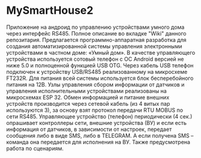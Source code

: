 # MySmartHouse2
Приложение на андроид по управлению устройствами умного дома через интерфейс RS485.
Полное описание во вкладке "Wiki" данного репозитария.
Предлагается программно-аппаратная разработка для создания автоматизированной
системы управления электронными устройствами в частном доме: «Умный дом».
В качестве управляющего устройства используется сотовый телефон с ОС Android 
версией не ниже 5.0 и полноценной функцией USB OTG.
Через кабель USB телефон подключен к устройству USB/RS485 
реализованному на микросхеме FT232R.
Для питания всей системы используется блок бесперебойного питания на 12В.
Узлы управления сбором информации от датчиков и управления исполнительными 
устройствами реализованы на микросхемах ESP 32.
Обмен информацией и питание внешних устройств производится через сетевой кабель 
(из 4 витых пар используются 3), за основу взят протокол передачи RTU MOBUS по сети  RS485.
Управляющее устройство (телефон) периодически (4 сек.) опрашивает контроллеры сети,
внешние устройства (ВУ) и если есть информация от датчиков, в зависимости от настроек, 
передает сообщения либо в виде SMS, либо в TELEGRAM. 
А если получена SMS – команда она передается для исполнения на ВУ.
Также предусмотрена работа по сценариям.
